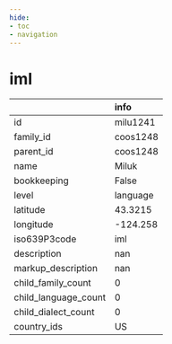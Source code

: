 ```yaml
---
hide:
- toc
- navigation
---
```

# iml
|                      | info     |
|:---------------------|:---------|
| id                   | milu1241 |
| family_id            | coos1248 |
| parent_id            | coos1248 |
| name                 | Miluk    |
| bookkeeping          | False    |
| level                | language |
| latitude             | 43.3215  |
| longitude            | -124.258 |
| iso639P3code         | iml      |
| description          | nan      |
| markup_description   | nan      |
| child_family_count   | 0        |
| child_language_count | 0        |
| child_dialect_count  | 0        |
| country_ids          | US       |